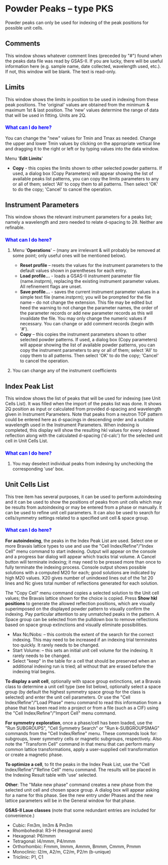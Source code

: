 # Powder Peaks – type PKS

Powder peaks can only be used for indexing of the peak positions for possible unit cells.

## Comments

This window shows whatever comment lines (preceded by "#") found when the peaks data file was read by GSAS-II. If you are lucky, there will be useful information here (e.g. sample name, date collected, wavelength used, etc.). If not, this window will be blank. The text is read-only.

## Limits

This window shows the limits in position to be used in indexing from these peak positions. The 'original' values are obtained from the minimum & maximum 1st & last position. The 'new' values determine the range of data that will be used in fitting. Units are 2Q.

<H3 style="color:blue;font-size:1.1em">What can I do here?</H3>

You can change the "new" values for Tmin and Tmax as needed. Change the upper and lower Tmin values by clicking on the appropriate vertical line and dragging it to the right or left or by typing values into the data window.

Menu '**Edit Limits**'

* **Copy** - this copies the limits shown to other selected powder patterns. If used, a dialog box (Copy Parameters) will appear showing the list of available peaks list patterns, you can copy the limits parameters to any or all of them; select 'All' to copy them to all patterns. Then select 'OK' to do the copy; 'Cancel' to cancel the operation.

## Instrument Parameters

This window shows the relevant instrument parameters for a peaks list; namely a wavelength and zero needed to relate d-spacing to 2θ. Neither are refinable.

<H3 style="color:blue;font-size:1.1em">What can I do here?</H3>

1. Menu '**Operations**' – (many are irrelevant & will probably be removed at some point; only useful ones will be mentioned below).

    * **Reset profile** – resets the values for the instrument parameters to the default values shown in parentheses for each entry.
    * **Load profile...** - loads a GSAS-II instrument parameter file (name.instprm), replacing the existing instrument parameter values. All refinement flags are unset.
    * **Save profile...** - saves the current instrument parameter values in a simple text file (name.instprm); you will be prompted for the file name – do not change the extension. This file may be edited but heed the warning to not change the parameter names, the order of the parameter records or add new parameter records as this will invalidate the file. You may only change the numeric values if necessary. You can change or add comment records (begin with '#').
    * **Copy** – this copies the instrument parameters shown to other selected powder patterns. If used, a dialog box (Copy parameters) will appear showing the list of available powder patterns, you can copy the instrument parameters to any or all of them; select 'All' to copy them to all patterns. Then select 'OK' to do the copy; 'Cancel' to cancel the operation.

2. You can change any of the instrument coefficients

## Index Peak List

This window shows the list of peaks that will be used for indexing (see Unit Cells List). It was filled when the import of the peaks list was done. It shows 2Q position as input or calculated from provided d-spacing and wavelength given in Instrument Parameters. Note that peaks from a neutron TOF pattern could be entered here as d-spacings in descending order and a suitable wavelength used in the Instrument Parameters. When indexing is completed, this display will show the resulting hkl values for every indexed reflection along with the calculated d-spacing ('d-calc') for the selected unit cell in Unit Cells List.

<H3 style="color:blue;font-size:1.1em">What can I do here?</H3>

1. You may deselect individual peaks from indexing by unchecking the corresponding 'use' box.

## Unit Cells List

This tree item has several purposes, it can be used to perform autoindexing and it can be used to show the positions of peaks from unit cells which may be results from autoindexing or may be entered from a phase or manually. It can be used to refine unit cell parameters. It can also be used to search for cells/symmetry settings related to a specified unit cell & space group.

<H3 style="color:blue;font-size:1.1em">What can I do here?</H3>

**For autoindexing**, the peaks in the Index Peak List are used. Select one or more Bravais lattice types to use and use the "Cell Index/Refine"/"Index Cell" menu command to start indexing. Output will appear on the console and a progress bar dialog will appear which tracks trial volume. A Cancel button will terminate indexing; it may need to be pressed more than once to fully terminate the indexing process. Console output shows possible solutions with a computed M20 for each; good solutions are indicated by high M20 values. X20 gives number of unindexed lines out of the 1st 20 lines and Nc gives total number of reflections generated for each solution.

The "Copy Cell" menu command copies a selected solution to the Unit cell values; the Bravais lattice shown for the choice is copied. Press **Show hkl positions** to generate the allowed reflection positions, which are visually superimposed on the displayed powder pattern to visually confirm the indexing. Pay particular attention to any unmatched peaks in the pattern. A Space group can be selected from the pulldown box to remove reflections based on space group extinctions and visually eliminate possibilities.

* Max Nc/Nobs: – this controls the extent of the search for the correct indexing. This may need to be increased if an indexing trial terminates too quickly. It rarely needs to be changed.
* Start Volume: – this sets an initial unit cell volume for the indexing. It rarely needs to be changed.
* Select "keep" in the table for a cell that should be preserved when an additional indexing run is tried; all without that are erased before the indexing trial begins.

**To display a unit cell**, optionally with space group extinctions, set a Bravais class to determine a unit cell type (see list below), optionally select a space group (by default the highest symmetry space group for the class is selected) and enter the unit cell parameters. Or use the "Cell Index/Refine"/"Load Phase" menu command to read this information from a phase that has been read into a project or from a file (such as a CIF) using the "Cell Index/Refine"/"Import Cell" menu command.

**For symmetry exploration**, once a phase/cell has been loaded, use the "Run SUBGROUPS", "Cell Symmetry Search" or "Run k-SUBGROUPSMAG" commands from the "Cell Index/Refine" menu. These commands look for: subgroups, lower symmetry cells or magnetic subgroups, respectively. Also note the "Transform Cell" command in that menu that can perform many common lattice transformations, apply a user-supplied cell transformation or create a magnetic phase.

**To optimize a cell**, to fit the peaks in the Index Peak List, use the "Cell Index/Refine"/"Refine Cell" menu command. The results will be placed in the Indexing Result table with 'use' selected.

**Other**: The "Make new phase" command creates a new phase from the selected unit cell and chosen space group. A dialog box will appear asking for a name for this phase. See the new entry under Phases and the new lattice parameters will be in the General window for that phase.

**GSAS-II Laue classes** (note that some redundant entries are included for convenience.)

* Cubic: Fm3m, Im3m & Pm3m
* Rhombohedral: R3-H (hexagonal axes)
* Hexagonal: P6/mmm
* Tetragonal: I4/mmm, P4/mmm
* Orthorhombic: Fmmm, Immm, Ammm, Bmmm, Cmmm, Pmmm
* Monoclinic: I2/m, A2/m, C2/m, P2/m (b-unique)
* Triclinic: P1, C1
